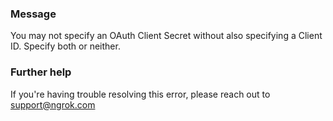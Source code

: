 
### Message
You may not specify an OAuth Client Secret without also specifying a Client ID. Specify both or neither.

### Further help
If you're having trouble resolving this error, please reach out to [support@ngrok.com](mailto:support@ngrok.com?subject=Help%20with%20ERR_NGROK_384)

